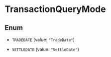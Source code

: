 

# TransactionQueryMode

## Enum


* `TRADEDATE` (value: `"TradeDate"`)

* `SETTLEDATE` (value: `"SettleDate"`)



